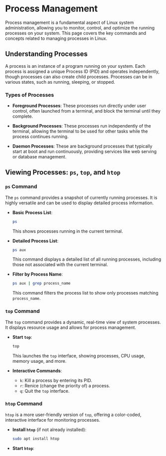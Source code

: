 # Process Management

Process management is a fundamental aspect of Linux system administration, allowing you to monitor, control, and optimize the running processes on your system. This page covers the key commands and concepts related to managing processes in Linux.

## Understanding Processes

A process is an instance of a program running on your system. Each process is assigned a unique Process ID (PID) and operates independently, though processes can also create child processes. Processes can be in various states, such as running, sleeping, or stopped.

### Types of Processes

- **Foreground Processes**: These processes run directly under user control, often launched from a terminal, and block the terminal until they complete.
  
- **Background Processes**: These processes run independently of the terminal, allowing the terminal to be used for other tasks while the process continues running.

- **Daemon Processes**: These are background processes that typically start at boot and run continuously, providing services like web serving or database management.

## Viewing Processes: `ps`, `top`, and `htop`

### `ps` Command

The `ps` command provides a snapshot of currently running processes. It is highly versatile and can be used to display detailed process information.

- **Basic Process List**:

    ```bash
    ps
    ```

    This shows processes running in the current terminal.

- **Detailed Process List**:

    ```bash
    ps aux
    ```

    This command displays a detailed list of all running processes, including those not associated with the current terminal.

- **Filter by Process Name**:

    ```bash
    ps aux | grep process_name
    ```

    This command filters the process list to show only processes matching `process_name`.

### `top` Command

The `top` command provides a dynamic, real-time view of system processes. It displays resource usage and allows for process management.

- **Start `top`**:

    ```bash
    top
    ```

    This launches the `top` interface, showing processes, CPU usage, memory usage, and more.

- **Interactive Commands**:

    - `k`: Kill a process by entering its PID.
    - `r`: Renice (change the priority of) a process.
    - `q`: Quit the `top` interface.

### `htop` Command

`htop` is a more user-friendly version of `top`, offering a color-coded, interactive interface for monitoring processes.

- **Install `htop`** (if not already installed):

    ```bash
    sudo apt install htop
    ```

- **Start `htop`**:

